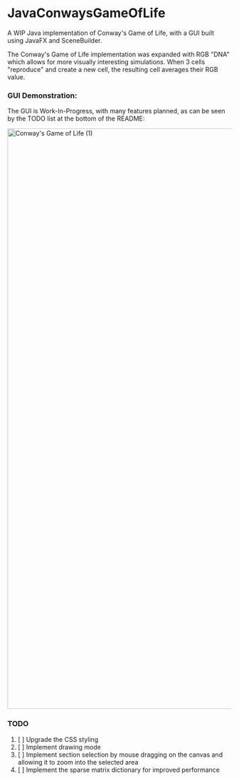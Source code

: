 # JavaConwaysGameOfLife
A WIP Java implementation of Conway's Game of Life, with a GUI built using JavaFX and SceneBuilder.

The Conway's Game of Life implementation was expanded with RGB "DNA" which allows for more visually interesting simulations. When 3 cells "reproduce" and create a new cell, the resulting cell averages their RGB value.



### GUI Demonstration: 
The GUI is Work-In-Progress, with many features planned, as can be seen by the TODO list at the bottom of the README:

<img width="1302" alt="Conway's Game of Life (1)" src="https://user-images.githubusercontent.com/72285578/159761336-9b8b1af6-b03f-4aca-a504-6d8425795732.png">

### TODO
1) [ ] Upgrade the CSS styling
2) [ ] Implement drawing mode
3) [ ] Implement section selection by mouse dragging on the canvas and allowing it to zoom into the selected area
4) [ ] Implement the sparse matrix dictionary for improved performance
